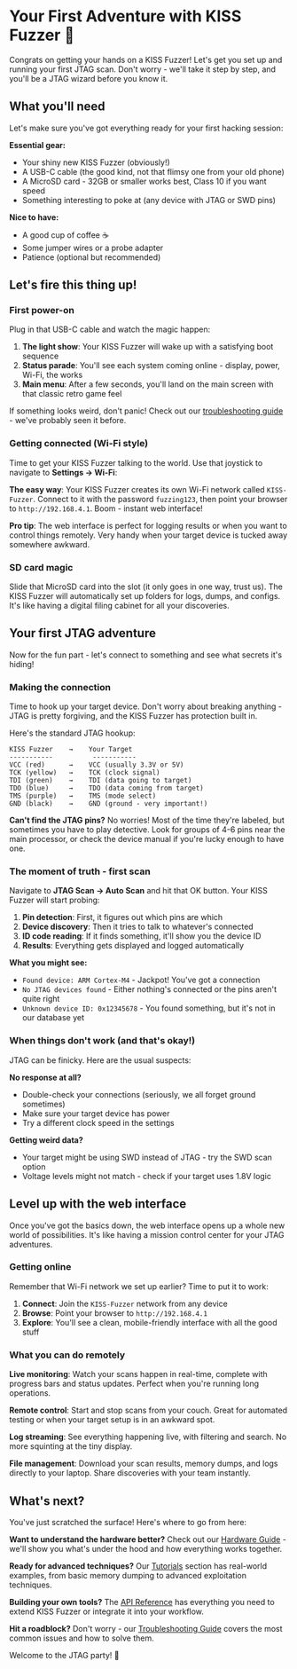 # Your First Adventure with KISS Fuzzer 🚀

Congrats on getting your hands on a KISS Fuzzer! Let's get you set up and running your first JTAG scan. Don't worry - we'll take it step by step, and you'll be a JTAG wizard before you know it.

## What you'll need

Let's make sure you've got everything ready for your first hacking session:

**Essential gear:**
- Your shiny new KISS Fuzzer (obviously!)
- A USB-C cable (the good kind, not that flimsy one from your old phone)
- A MicroSD card - 32GB or smaller works best, Class 10 if you want speed
- Something interesting to poke at (any device with JTAG or SWD pins)

**Nice to have:**
- A good cup of coffee ☕
- Some jumper wires or a probe adapter
- Patience (optional but recommended)

## Let's fire this thing up!

### First power-on

Plug in that USB-C cable and watch the magic happen:

1. **The light show**: Your KISS Fuzzer will wake up with a satisfying boot sequence
2. **Status parade**: You'll see each system coming online - display, power, Wi-Fi, the works
3. **Main menu**: After a few seconds, you'll land on the main screen with that classic retro game feel

If something looks weird, don't panic! Check out our [troubleshooting guide](troubleshooting.md) - we've probably seen it before.

### Getting connected (Wi-Fi style)

Time to get your KISS Fuzzer talking to the world. Use that joystick to navigate to **Settings → Wi-Fi**:

**The easy way**: Your KISS Fuzzer creates its own Wi-Fi network called `KISS-Fuzzer`. Connect to it with the password `fuzzing123`, then point your browser to `http://192.168.4.1`. Boom - instant web interface!

**Pro tip**: The web interface is perfect for logging results or when you want to control things remotely. Very handy when your target device is tucked away somewhere awkward.

### SD card magic

Slide that MicroSD card into the slot (it only goes in one way, trust us). The KISS Fuzzer will automatically set up folders for logs, dumps, and configs. It's like having a digital filing cabinet for all your discoveries.

## Your first JTAG adventure

Now for the fun part - let's connect to something and see what secrets it's hiding!

### Making the connection

Time to hook up your target device. Don't worry about breaking anything - JTAG is pretty forgiving, and the KISS Fuzzer has protection built in.

Here's the standard JTAG hookup:

```
KISS Fuzzer    →    Your Target
-----------          -----------
VCC (red)      →    VCC (usually 3.3V or 5V)
TCK (yellow)   →    TCK (clock signal)
TDI (green)    →    TDI (data going to target)
TDO (blue)     →    TDO (data coming from target)
TMS (purple)   →    TMS (mode select)
GND (black)    →    GND (ground - very important!)
```

**Can't find the JTAG pins?** No worries! Most of the time they're labeled, but sometimes you have to play detective. Look for groups of 4-6 pins near the main processor, or check the device manual if you're lucky enough to have one.

### The moment of truth - first scan

Navigate to **JTAG Scan → Auto Scan** and hit that OK button. Your KISS Fuzzer will start probing:

1. **Pin detection**: First, it figures out which pins are which
2. **Device discovery**: Then it tries to talk to whatever's connected
3. **ID code reading**: If it finds something, it'll show you the device ID
4. **Results**: Everything gets displayed and logged automatically

**What you might see:**
- `Found device: ARM Cortex-M4` - Jackpot! You've got a connection
- `No JTAG devices found` - Either nothing's connected or the pins aren't quite right
- `Unknown device ID: 0x12345678` - You found something, but it's not in our database yet

### When things don't work (and that's okay!)

JTAG can be finicky. Here are the usual suspects:

**No response at all?**
- Double-check your connections (seriously, we all forget ground sometimes)
- Make sure your target device has power
- Try a different clock speed in the settings

**Getting weird data?**
- Your target might be using SWD instead of JTAG - try the SWD scan option
- Voltage levels might not match - check if your target uses 1.8V logic

## Level up with the web interface

Once you've got the basics down, the web interface opens up a whole new world of possibilities. It's like having a mission control center for your JTAG adventures.

### Getting online

Remember that Wi-Fi network we set up earlier? Time to put it to work:

1. **Connect**: Join the `KISS-Fuzzer` network from any device
2. **Browse**: Point your browser to `http://192.168.4.1`
3. **Explore**: You'll see a clean, mobile-friendly interface with all the good stuff

### What you can do remotely

**Live monitoring**: Watch your scans happen in real-time, complete with progress bars and status updates. Perfect when you're running long operations.

**Remote control**: Start and stop scans from your couch. Great for automated testing or when your target setup is in an awkward spot.

**Log streaming**: See everything happening live, with filtering and search. No more squinting at the tiny display.

**File management**: Download your scan results, memory dumps, and logs directly to your laptop. Share discoveries with your team instantly.

## What's next?

You've just scratched the surface! Here's where to go from here:

**Want to understand the hardware better?** Check out our [Hardware Guide](hardware.md) - we'll show you what's under the hood and how everything works together.

**Ready for advanced techniques?** Our [Tutorials](tutorials.md) section has real-world examples, from basic memory dumping to advanced exploitation techniques.

**Building your own tools?** The [API Reference](api-reference.md) has everything you need to extend KISS Fuzzer or integrate it into your workflow.

**Hit a roadblock?** Don't worry - our [Troubleshooting Guide](troubleshooting.md) covers the most common issues and how to solve them.

Welcome to the JTAG party! 🎉
